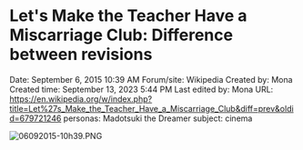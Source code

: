 # Let's Make the Teacher Have a Miscarriage Club: Difference between revisions

Date: September 6, 2015 10:39 AM
Forum/site: Wikipedia
Created by: Mona
Created time: September 13, 2023 5:44 PM
Last edited by: Mona
URL: https://en.wikipedia.org/w/index.php?title=Let%27s_Make_the_Teacher_Have_a_Miscarriage_Club&diff=prev&oldid=679721246
personas: Madotsuki the Dreamer
subject: cinema

![06092015-10h39.PNG](Let's%20Make%20the%20Teacher%20Have%20a%20Miscarriage%20Club%20Dif%20e5bbf89116aa4d0bb3998372f56f1d1a/06092015-10h39.png)